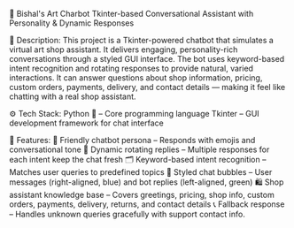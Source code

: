 🎨 Bishal's Art Charbot 
Tkinter-based Conversational Assistant with Personality & Dynamic Responses

📌 Description:
  This project is a Tkinter-powered chatbot that simulates a virtual art shop assistant. It delivers engaging, personality-rich conversations through a styled GUI interface. The bot uses keyword-based intent recognition and rotating responses to provide natural, varied interactions.
  It can answer questions about shop information, pricing, custom orders, payments, delivery, and contact details — making it feel like chatting with a real shop assistant.

⚙ Tech Stack:
  Python 🐍 – Core programming language
  Tkinter – GUI development framework for chat interface

🌟 Features:
  🤖 Friendly chatbot persona – Responds with emojis and conversational tone
  🔄 Dynamic rotating replies – Multiple responses for each intent keep the chat fresh
  🗂 Keyword-based intent recognition – Matches user queries to predefined topics
  💬 Styled chat bubbles – User messages (right-aligned, blue) and bot replies (left-aligned, green)
  🛍 Shop assistant knowledge base – Covers greetings, pricing, shop info, custom orders, payments, delivery, returns, and contact details
  📞 Fallback response – Handles unknown queries gracefully with support contact info.
  
